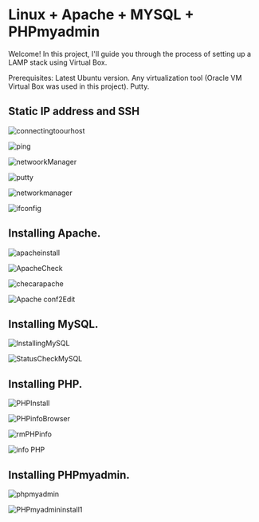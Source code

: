# Linux + Apache + MYSQL + PHPmyadmin

Welcome! In this project, I'll guide you through the process of setting up a LAMP stack using Virtual Box.

Prerequisites:
Latest Ubuntu version.
Any virtualization tool (Oracle VM Virtual Box was used in this project).
Putty.

## Static IP address and SSH
<p align="center">
  
  ![connectingtoourhost](https://github.com/AlduVG/LAMP/assets/131760637/48483b35-fd87-4cd9-9bab-869f7778a926)</p>
<p align="center">
  
  ![ping](https://github.com/AlduVG/LAMP/assets/131760637/4ceec0ba-97b8-42b0-9b7f-d9175bdd78b8)</p>  
<p align="center">
  
  ![netwoorkManager](https://github.com/AlduVG/LAMP/assets/131760637/eaab4ba2-723f-4e37-a10e-6294ace0d246)</p>  
<p align="center">
  
  ![putty](https://github.com/AlduVG/LAMP/assets/131760637/a34ee77b-0820-4aec-bebd-8edbb2fed872)</p>  
<p align="center">
  
  ![networkmanager](https://github.com/AlduVG/LAMP/assets/131760637/bb927f21-bc6d-4367-8783-66c834952456)</p>  
<p align="center">
  
  ![ifconfig](https://github.com/AlduVG/LAMP/assets/131760637/2e3cfa16-5dea-4215-a7ec-a8a0e1fe7a60)</p>  
## Installing Apache.
<p align="center">
  
  ![apacheinstall](https://github.com/AlduVG/LAMP/assets/131760637/09234a30-243f-4421-90a1-46f7ee325653)
</p>
<p align="center">
  
  ![ApacheCheck](https://github.com/AlduVG/LAMP/assets/131760637/5ad86d2d-a376-4b12-9f94-ca5e2515fdf6)
</p>
<p align="center"> 
  
  ![checarapache](https://github.com/AlduVG/LAMP/assets/131760637/4215329c-d7af-499a-a013-636d9746e668)</p>
<p align="center"> 
  
  ![Apache conf2Edit](https://github.com/AlduVG/LAMP/assets/131760637/672e3b72-7f02-4280-9bc2-67f846ec27ae)
</p>  

## Installing MySQL.
  <p align="center">
    
  ![InstallingMySQL](https://github.com/AlduVG/LAMP/assets/131760637/2c8c3dce-b0e8-4593-82bc-721e178fc14a)</p>
 <p align="center">
  
  ![StatusCheckMySQL](https://github.com/AlduVG/LAMP/assets/131760637/aca7fddb-3d40-4c94-b472-d08f4ce5de7a)</p> 
## Installing PHP.

<p align="center">
  
  ![PHPInstall](https://github.com/AlduVG/LAMP/assets/131760637/fe9f0ee0-c71c-4888-89c5-42cdfea61ff9)</p>
  
<p align="center">
  
  ![PHPinfoBrowser](https://github.com/AlduVG/LAMP/assets/131760637/195a1aef-53e9-4c88-89d0-846d578d427a)</p>
  <p align="center">
  
  ![rmPHPinfo](https://github.com/AlduVG/LAMP/assets/131760637/a1381cad-83d0-43c9-8c91-8fc9451c9c10)</p>
  <p align="center">
  
  ![info PHP](https://github.com/AlduVG/LAMP/assets/131760637/6e535b1c-9360-46fa-abdd-ae2b92288c92)</p>
## Installing PHPmyadmin.
<p align="center">
  
  ![phpmyadmin](https://github.com/AlduVG/LAMP/assets/131760637/cdd5fd49-d544-4ca6-bfbf-9d073037187f)</p>
<p align="center">
  
  ![PHPmyadmininstall1](https://github.com/AlduVG/LAMP/assets/131760637/5e0d8d39-a1f1-4651-8f76-ba801512e49e)</p>















